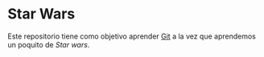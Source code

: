 # Star Wars


Este repositorio tiene como objetivo aprender [Git](https://git-scm.com)
a la vez que aprendemos un poquito de *Star wars*.

